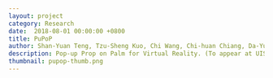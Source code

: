 ```yaml
---
layout: project
category: Research
date:  2018-08-01 00:00:00 +0800
title: PuPoP
author: Shan-Yuan Teng, Tzu-Sheng Kuo, Chi Wang, Chi-huan Chiang, Da-Yuan Huang, Liwei Chan, Bing-Yu Chen
description: Pop-up Prop on Palm for Virtual Reality. (To appear at UIST '18)
thumbnail: pupop-thumb.png
---
```

